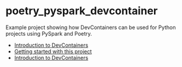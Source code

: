 # poetry_pyspark_devcontainer

Example project showing how DevContainers can be used for Python projects using PySpark and Poetry.

* [Introduction to DevContainers](docs/DevContainers.md)
* [Getting started with this project](docs/Getting-Started.md)
* [Introduction to DevContainers](docs/Credits.md)
